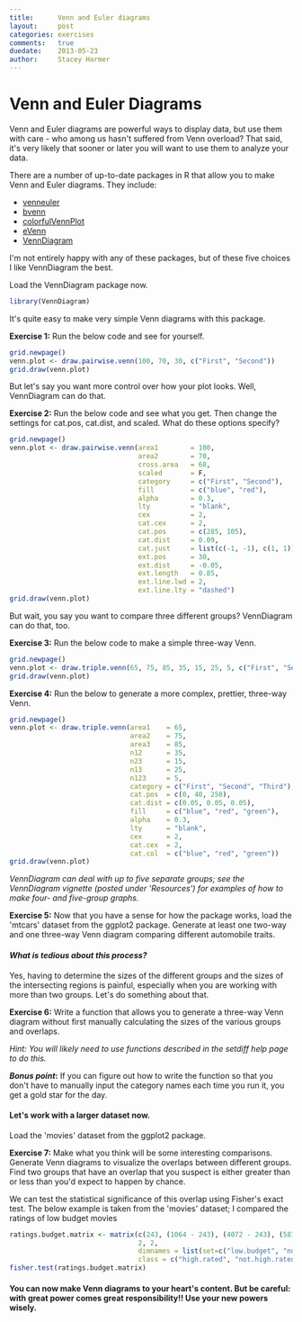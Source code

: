 ```yaml
---
title:      Venn and Euler diagrams
layout:     post
categories: exercises
comments:   true
duedate:    2013-05-23
author:     Stacey Harmer
---
```


Venn and Euler Diagrams
========================================================

Venn and Euler diagrams are powerful ways to display data, but use them with care - who among us hasn't suffered from Venn overload?  That said, it's very likely that sooner or later you will want to use them to analyze your data.

There are a number of up-to-date packages in R that allow you to make Venn and Euler diagrams.  They include:

- [venneuler](http://cran.r-project.org/web/packages/venneuler/index.html)
- [bvenn](http://cran.r-project.org/web/packages/bvenn/index.html)
- [colorfulVennPlot](http://cran.r-project.org/web/packages/colorfulVennPlot/)
- [eVenn](http://cran.r-project.org/web/packages/eVenn/index.html)
- [VennDiagram](http://cran.r-project.org/web/packages/VennDiagram/index.html)

I'm not entirely happy with any of these packages, but of these five choices I like VennDiagram the best.

Load the VennDiagram package now.


```r
library(VennDiagram)
```



It's quite easy to make very simple Venn diagrams with this package.

**Exercise 1:**  Run the below code and see for yourself.



```r
grid.newpage()
venn.plot <- draw.pairwise.venn(100, 70, 30, c("First", "Second"))
grid.draw(venn.plot)
```



But let's say you want more control over how your plot looks.  Well, VennDiagram can do that.

**Exercise 2:**  Run the below code and see what you get. Then change the settings for cat.pos, cat.dist, and scaled.  What do these options specify?



```r
grid.newpage()
venn.plot <- draw.pairwise.venn(area1        = 100,
                                area2        = 70,
                                cross.area   = 68,
                                scaled       = F,
                                category     = c("First", "Second"),
                                fill         = c("blue", "red"),
                                alpha        = 0.3,
                                lty          = "blank",
                                cex          = 2,
                                cat.cex      = 2,
                                cat.pos      = c(285, 105),
                                cat.dist     = 0.09,
                                cat.just     = list(c(-1, -1), c(1, 1)),
                                ext.pos      = 30,
                                ext.dist     = -0.05,
                                ext.length   = 0.85,
                                ext.line.lwd = 2,
                                ext.line.lty = "dashed")
grid.draw(venn.plot)
```



But wait, you say you want to compare three different groups?  VennDiagram can do that, too.

**Exercise 3:** Run the below code to make a simple three-way Venn.



```r
grid.newpage()
venn.plot <- draw.triple.venn(65, 75, 85, 35, 15, 25, 5, c("First", "Second", "Third"))
grid.draw(venn.plot)
```



**Exercise 4:**  Run the below to generate a more complex, prettier, three-way Venn.



```r
grid.newpage()
venn.plot <- draw.triple.venn(area1    = 65,
                              area2    = 75,
                              area3    = 85,
                              n12      = 35,
                              n23      = 15,
                              n13      = 25,
                              n123     = 5,
                              category = c("First", "Second", "Third"),
                              cat.pos  = c(0, 40, 250),
                              cat.dist = c(0.05, 0.05, 0.05),
                              fill     = c("blue", "red", "green"),
                              alpha    = 0.3,
                              lty      = "blank",
                              cex      = 2,
                              cat.cex  = 2,
                              cat.col  = c("blue", "red", "green"))
grid.draw(venn.plot)
```



*VennDiagram can deal with up to five separate groups; see the VennDiagram vignette (posted under 'Resources') for examples of how to make four- and five-group graphs.*


**Exercise 5:**
Now that you have a sense for how the package works, load the 'mtcars' dataset from the ggplot2 package.  Generate at least one two-way and one three-way Venn diagram comparing different automobile traits.


#### *What is tedious about this process?*


Yes, having to determine the sizes of the different groups and the sizes of the intersecting regions is painful, especially  when you are working with more than two groups.  Let's do something about that.


**Exercise 6:**
Write a function that allows you to generate a three-way Venn diagram without first manually calculating the sizes of the various groups and overlaps.


*Hint:  You will likely need to use functions described in the setdiff help page to do this.*

**_Bonus point_:** If you can figure out how to write the function so that you don't have to manually input the category names each time you run it, you get a gold star for the day.



####  Let's work with a larger dataset now.
Load the 'movies' dataset from the ggplot2 package.

**Exercise 7:**
Make what you think will be some interesting comparisons.  Generate Venn diagrams to visualize the overlaps between different groups.  Find two groups that have an overlap that you suspect is either greater than or less than you'd expect to happen by chance.


We can test the statistical significance of this overlap using Fisher's exact test.  The below example is taken from the 'movies' dataset; I compared the ratings of low budget movies


```r
ratings.budget.matrix <- matrix(c(243, (1064 - 243), (4072 - 243), (58788 - 4072 - 1064 + 243)),
                                2, 2,
                                dimnames = list(set=c("low.budget", "not.low.budget"),
                                class = c("high.rated", "not.high.rated")))
fisher.test(ratings.budget.matrix)
```



#### You can now make Venn diagrams to your heart's content. But be careful: with great power comes great responsibility!!  Use your new powers wisely.
